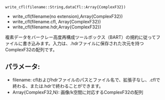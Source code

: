 ```
write_cfl(filename::String,dataCfl::Array{ComplexF32})
```

  * write_cfl(filename(no extension),Array{ComplexF32})
  * write_cfl(filename.cfl, Array{ComplexF32})
  * write_cfl(filename.hdr,Array{ComplexF32})

複素データをバークレー高度再構成ツールボックス（BART）の規約に従ってファイルに書き込みます。入力は、.hdrファイルに保存された次元を持つComplexF32の配列です。

## パラメータ:

  * filename:   cflおよびhdrファイルのパスとファイル名で、拡張子なし、.cflで終わる、または.hdrで終わることができます。
  * Array{ComplexF32,N}:   画像/k空間に対応するComplexF32の配列
